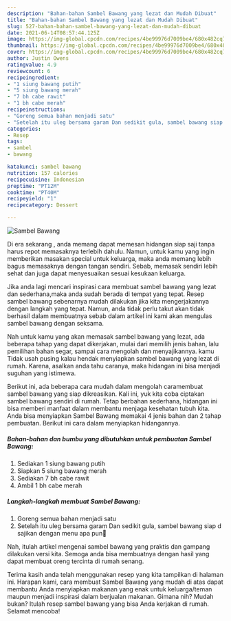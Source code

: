```yaml
---
description: "Bahan-bahan Sambel Bawang yang lezat dan Mudah Dibuat"
title: "Bahan-bahan Sambel Bawang yang lezat dan Mudah Dibuat"
slug: 527-bahan-bahan-sambel-bawang-yang-lezat-dan-mudah-dibuat
date: 2021-06-14T08:57:44.125Z
image: https://img-global.cpcdn.com/recipes/4be99976d7009be4/680x482cq70/sambel-bawang-foto-resep-utama.jpg
thumbnail: https://img-global.cpcdn.com/recipes/4be99976d7009be4/680x482cq70/sambel-bawang-foto-resep-utama.jpg
cover: https://img-global.cpcdn.com/recipes/4be99976d7009be4/680x482cq70/sambel-bawang-foto-resep-utama.jpg
author: Justin Owens
ratingvalue: 4.9
reviewcount: 6
recipeingredient:
- "1 siung bawang putih"
- "5 siung bawang merah"
- "7 bh cabe rawit"
- "1 bh cabe merah"
recipeinstructions:
- "Goreng semua bahan menjadi satu"
- "Setelah itu uleg bersama garam Dan sedikit gula, sambel bawang siap d sajikan dengan menu apa pun🥰"
categories:
- Resep
tags:
- sambel
- bawang

katakunci: sambel bawang 
nutrition: 157 calories
recipecuisine: Indonesian
preptime: "PT12M"
cooktime: "PT40M"
recipeyield: "1"
recipecategory: Dessert

---
```



![Sambel Bawang](https://img-global.cpcdn.com/recipes/4be99976d7009be4/680x482cq70/sambel-bawang-foto-resep-utama.jpg)

Di era  sekarang , anda memang dapat memesan hidangan siap saji tanpa harus repot memasaknya terlebih dahulu. Namun, untuk kamu yang ingin memberikan masakan special untuk keluarga, maka anda memang lebih bagus memasaknya dengan tangan sendiri. Sebab, memasak sendiri lebih sehat dan juga dapat menyesuaikan sesuai kesukaan keluarga.

Jika anda lagi mencari inspirasi cara membuat sambel bawang yang lezat dan sederhana,maka anda sudah berada di tempat yang tepat. Resep sambel bawang  sebenarnya mudah dilakukan jika kita mengerjakannya dengan langkah yang tepat. Namun, anda tidak perlu takut akan tidak berhasil dalam membuatnya 
sebab dalam artikel ini kami akan mengulas sambel bawang dengan seksama.  



Nah untuk kamu yang akan memasak sambel bawang yang lezat, ada beberapa tahap yang dapat dikerjakan, mulai dari memilih jenis bahan, lalu pemilihan bahan segar, sampai cara mengolah dan menyajikannya. kamu Tidak usah pusing kalau hendak menyiapkan sambel bawang yang lezat di rumah. Karena, asalkan anda  tahu caranya, maka hidangan ini bisa menjadi suguhan yang istimewa.

Berikut ini, ada beberapa cara mudah dalam mengolah caramembuat sambel bawang yang siap dikreasikan. Kali ini, yuk kita coba ciptakan sambel bawang sendiri di rumah. Tetap berbahan sederhana, hidangan ini bisa memberi manfaat dalam membantu menjaga kesehatan tubuh kita. Anda bisa menyiapkan Sambel Bawang memakai 4 jenis bahan dan 2 tahap pembuatan. Berikut ini cara dalam menyiapkan hidangannya.

<!--inarticleads1-->

##### Bahan-bahan dan bumbu yang dibutuhkan untuk pembuatan Sambel Bawang:

1. Sediakan 1 siung bawang putih
1. Siapkan 5 siung bawang merah
1. Sediakan 7 bh cabe rawit
1. Ambil 1 bh cabe merah




<!--inarticleads2-->

##### Langkah-langkah membuat Sambel Bawang:

1. Goreng semua bahan menjadi satu
1. Setelah itu uleg bersama garam Dan sedikit gula, sambel bawang siap d sajikan dengan menu apa pun🥰




Nah, itulah artikel mengenai  sambel bawang  yang praktis dan gampang dilakukan versi kita. Semoga anda bisa membuatnya dengan hasil yang dapat membuat oreng tercinta di rumah senang. 

Terima kasih anda telah menggunakan resep yang kita tampilkan di halaman ini. Harapan kami, cara membuat  Sambel Bawang yang mudah di atas dapat membantu Anda menyiapkan makanan yang enak untuk keluarga/teman maupun menjadi inspirasi dalam berjualan makanan. Gimana nih? Mudah bukan? Itulah resep sambel bawang yang bisa Anda kerjakan di rumah. Selamat mencoba!

